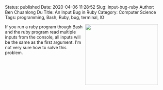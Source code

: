 Status: published
Date: 2020-04-06 11:28:52
Slug: input-bug-ruby
Author: Ben Chuanlong Du
Title: An Input Bug in Ruby
Category: Computer Science
Tags: programming, Bash, Ruby, bug, terminal, IO

<img src="http://dclong.github.io/media/computer/bug.jpg" height="200" width="240" align="right"/>

If you run a ruby program though Bash 
and the ruby program read multiple inputs from the console, 
all inputs will be the same as the first argument. 
I'm not very sure how to solve this problem.

